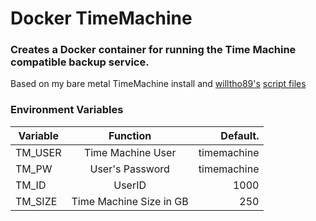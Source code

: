 # Docker TimeMachine
### Creates a Docker container for running the Time Machine compatible backup service.
Based on my bare metal TimeMachine install and [willtho89's](https://github.com/willtho89) [script files](https://github.com/willtho89/docker-samba-timemachine)


### Environment Variables
| Variable  | Function                | Default.    |
| ----------|:-----------------------:|-------------:|
| TM_USER   | Time Machine User       | timemachine |
| TM_PW     | User's Password         | timemachine |
| TM_ID     | UserID                  | 1000        |
| TM_SIZE   | Time Machine Size in GB | 250         |